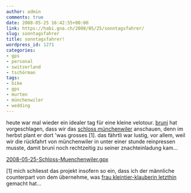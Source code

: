 ```yaml
---
author: admin
comments: true
date: 2008-05-25 16:42:55+00:00
link: https://habi.gna.ch/2008/05/25/sonntagsfahrer/
slug: sonntagsfahrer
title: sonntagsfahrer!
wordpress_id: 1271
categories:
- gps
- personal
- switzerland
- tschörman
tags:
- bike
- gps
- murten
- münchenwiler
- wedding
---
```


heute war mal wieder ein idealer tag für eine kleine velotour. [bruni](https://flickr.com/photos/habi/tags/bruni) hat vorgeschlagen, dass wir das [schloss münchenwiler](http://www.schlossmuenchenwiler.ch/) anschauen, denn im herbst plant er dort 'was grosses [1]. das fährtli war lustig, vor allem, weil wir die rückfahrt von münchenwiler in unter einer stunde reinpressen musste, damit bruni noch rechtzeitig zu seiner znachteinladung kam...

[2008-05-25-Schloss-Muenchenwiler.gpx](https://habi.gna.ch/wp-content/uploads/2008/05/2008-05-25-schloss-muenchenwiler.gpx)

[1] mich schliesst das projekt insofern so ein, dass ich der männliche counterpart von dem übernehme, was [frau kleintier-klauberin letzthin](http://chnueb.li/?p=627) gemacht hat...
